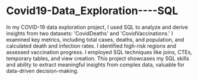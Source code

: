 # Covid19-Data_Exploration----SQL
In my COVID-19 data exploration project, I used SQL to analyze and derive insights from two datasets: 'CovidDeaths' and 'CovidVaccinations.' I examined key metrics, including total cases, deaths, and population, and calculated death and infection rates. I identified high-risk regions and assessed vaccination progress. I employed SQL techniques like joins, CTEs, temporary tables, and view creation. This project showcases my SQL skills and ability to extract meaningful insights from complex data, valuable for data-driven decision-making.
